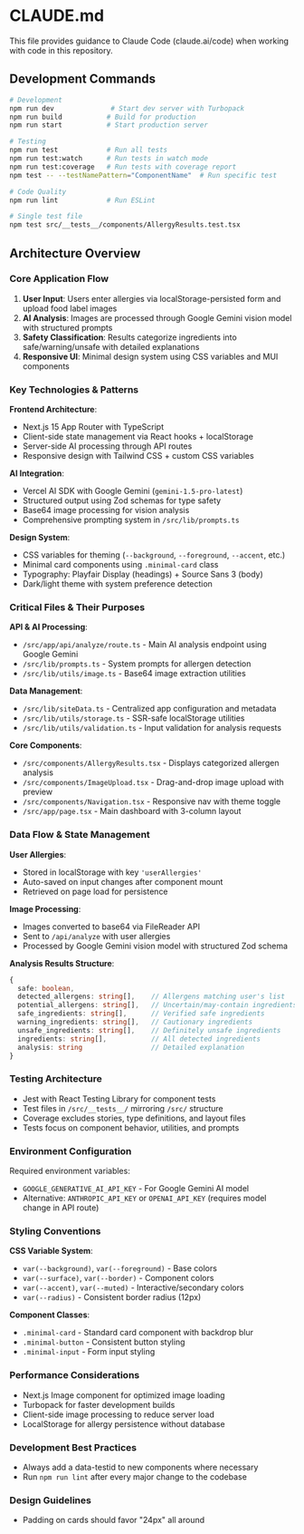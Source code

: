 # CLAUDE.md

This file provides guidance to Claude Code (claude.ai/code) when working with code in this repository.

## Development Commands

```bash
# Development
npm run dev              # Start dev server with Turbopack
npm run build           # Build for production
npm run start           # Start production server

# Testing
npm run test            # Run all tests
npm run test:watch      # Run tests in watch mode
npm run test:coverage   # Run tests with coverage report
npm test -- --testNamePattern="ComponentName"  # Run specific test

# Code Quality
npm run lint            # Run ESLint

# Single test file
npm test src/__tests__/components/AllergyResults.test.tsx
```

## Architecture Overview

### Core Application Flow
1. **User Input**: Users enter allergies via localStorage-persisted form and upload food label images
2. **AI Analysis**: Images are processed through Google Gemini vision model with structured prompts
3. **Safety Classification**: Results categorize ingredients into safe/warning/unsafe with detailed explanations
4. **Responsive UI**: Minimal design system using CSS variables and MUI components

### Key Technologies & Patterns

**Frontend Architecture**:
- Next.js 15 App Router with TypeScript
- Client-side state management via React hooks + localStorage
- Server-side AI processing through API routes
- Responsive design with Tailwind CSS + custom CSS variables

**AI Integration**:
- Vercel AI SDK with Google Gemini (`gemini-1.5-pro-latest`)
- Structured output using Zod schemas for type safety
- Base64 image processing for vision analysis
- Comprehensive prompting system in `/src/lib/prompts.ts`

**Design System**:
- CSS variables for theming (`--background`, `--foreground`, `--accent`, etc.)
- Minimal card components using `.minimal-card` class
- Typography: Playfair Display (headings) + Source Sans 3 (body)
- Dark/light theme with system preference detection

### Critical Files & Their Purposes

**API & AI Processing**:
- `/src/app/api/analyze/route.ts` - Main AI analysis endpoint using Google Gemini
- `/src/lib/prompts.ts` - System prompts for allergen detection
- `/src/lib/utils/image.ts` - Base64 image extraction utilities

**Data Management**:
- `/src/lib/siteData.ts` - Centralized app configuration and metadata
- `/src/lib/utils/storage.ts` - SSR-safe localStorage utilities
- `/src/lib/utils/validation.ts` - Input validation for analysis requests

**Core Components**:
- `/src/components/AllergyResults.tsx` - Displays categorized allergen analysis
- `/src/components/ImageUpload.tsx` - Drag-and-drop image upload with preview
- `/src/components/Navigation.tsx` - Responsive nav with theme toggle
- `/src/app/page.tsx` - Main dashboard with 3-column layout

### Data Flow & State Management

**User Allergies**: 
- Stored in localStorage with key `'userAllergies'`
- Auto-saved on input changes after component mount
- Retrieved on page load for persistence

**Image Processing**:
- Images converted to base64 via FileReader API
- Sent to `/api/analyze` with user allergies
- Processed by Google Gemini vision model with structured Zod schema

**Analysis Results Structure**:
```typescript
{
  safe: boolean,
  detected_allergens: string[],    // Allergens matching user's list
  potential_allergens: string[],   // Uncertain/may-contain ingredients
  safe_ingredients: string[],      // Verified safe ingredients
  warning_ingredients: string[],   // Cautionary ingredients
  unsafe_ingredients: string[],    // Definitely unsafe ingredients
  ingredients: string[],           // All detected ingredients
  analysis: string                 // Detailed explanation
}
```

### Testing Architecture

- Jest with React Testing Library for component tests
- Test files in `/src/__tests__/` mirroring `/src/` structure
- Coverage excludes stories, type definitions, and layout files
- Tests focus on component behavior, utilities, and prompts

### Environment Configuration

Required environment variables:
- `GOOGLE_GENERATIVE_AI_API_KEY` - For Google Gemini AI model
- Alternative: `ANTHROPIC_API_KEY` or `OPENAI_API_KEY` (requires model change in API route)

### Styling Conventions

**CSS Variable System**:
- `var(--background)`, `var(--foreground)` - Base colors
- `var(--surface)`, `var(--border)` - Component colors  
- `var(--accent)`, `var(--muted)` - Interactive/secondary colors
- `var(--radius)` - Consistent border radius (12px)

**Component Classes**:
- `.minimal-card` - Standard card component with backdrop blur
- `.minimal-button` - Consistent button styling
- `.minimal-input` - Form input styling

### Performance Considerations

- Next.js Image component for optimized image loading
- Turbopack for faster development builds
- Client-side image processing to reduce server load
- LocalStorage for allergy persistence without database

### Development Best Practices

- Always add a data-testid to new components where necessary
- Run `npm run lint` after every major change to the codebase

### Design Guidelines
- Padding on cards should favor "24px" all around